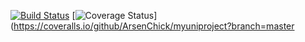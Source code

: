 [![Build Status](https://travis-ci.org/seekerk/gtest.svg?branch=master)](https://travis-ci.org/seekerk/gtest)
[![Coverage Status](https://coveralls.io/repos/github/ArsenChick/myuniproject/badge.svg?branch=master)](https://coveralls.io/github/ArsenChick/myuniproject?branch=master

